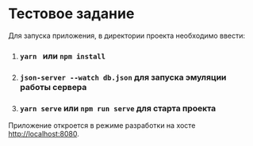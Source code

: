 # Тестовое задание 

Для запуска приложения, в директории проекта необходимо ввести:
1. ### `yarn ` или `npm install`
2. ### `json-server --watch db.json` для запуска эмуляции работы сервера
2. ### `yarn serve` или `npm run serve` для старта проекта

Приложение откроется в режиме разработки на хосте [http://localhost:8080](http://localhost:3000).
